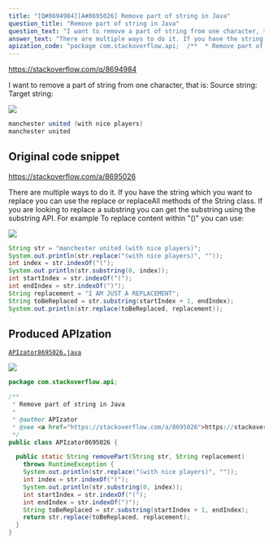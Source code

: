 ```yaml
---
title: "[Q#8694984][A#8695026] Remove part of string in Java"
question_title: "Remove part of string in Java"
question_text: "I want to remove a part of string from one character, that is: Source string: Target string:"
answer_text: "There are multiple ways to do it. If you have the string which you want to replace you can use the replace or replaceAll methods of the String class. If you are looking to replace a substring you can get the substring using the substring API. For example To replace content within \"()\" you can use:"
apization_code: "package com.stackoverflow.api;  /**  * Remove part of string in Java  *  * @author APIzator  * @see <a href=\"https://stackoverflow.com/a/8695026\">https://stackoverflow.com/a/8695026</a>  */ public class APIzator8695026 {    public static String removePart(String str, String replacement)     throws RuntimeException {     System.out.println(str.replace(\"(with nice players)\", \"\"));     int index = str.indexOf(\"(\");     System.out.println(str.substring(0, index));     int startIndex = str.indexOf(\"(\");     int endIndex = str.indexOf(\")\");     String toBeReplaced = str.substring(startIndex + 1, endIndex);     return str.replace(toBeReplaced, replacement);   } }"
---
```


https://stackoverflow.com/q/8694984

I want to remove a part of string from one character, that is:
Source string:
Target string:


<div class="code-logo"><img src="/stackoverflow.png" /></div>

```java
manchester united (with nice players)
manchester united
```


## Original code snippet

https://stackoverflow.com/a/8695026

There are multiple ways to do it. If you have the string which you want to replace you can use the replace or replaceAll methods of the String class. If you are looking to replace a substring you can get the substring using the substring API.
For example
To replace content within &quot;()&quot; you can use:

<div class="code-logo"><img src="/stackoverflow.png" /></div>

```java
String str = "manchester united (with nice players)";
System.out.println(str.replace("(with nice players)", ""));
int index = str.indexOf("(");
System.out.println(str.substring(0, index));
int startIndex = str.indexOf("(");
int endIndex = str.indexOf(")");
String replacement = "I AM JUST A REPLACEMENT";
String toBeReplaced = str.substring(startIndex + 1, endIndex);
System.out.println(str.replace(toBeReplaced, replacement));
```

## Produced APIzation

[`APIzator8695026.java`](https://github.com/pasqualesalza/apization-temp-data/raw/master/search/APIzator8695026.java)

<div class="code-logo"><img src="/apizator.png" /></div>

```java
package com.stackoverflow.api;

/**
 * Remove part of string in Java
 *
 * @author APIzator
 * @see <a href="https://stackoverflow.com/a/8695026">https://stackoverflow.com/a/8695026</a>
 */
public class APIzator8695026 {

  public static String removePart(String str, String replacement)
    throws RuntimeException {
    System.out.println(str.replace("(with nice players)", ""));
    int index = str.indexOf("(");
    System.out.println(str.substring(0, index));
    int startIndex = str.indexOf("(");
    int endIndex = str.indexOf(")");
    String toBeReplaced = str.substring(startIndex + 1, endIndex);
    return str.replace(toBeReplaced, replacement);
  }
}

```